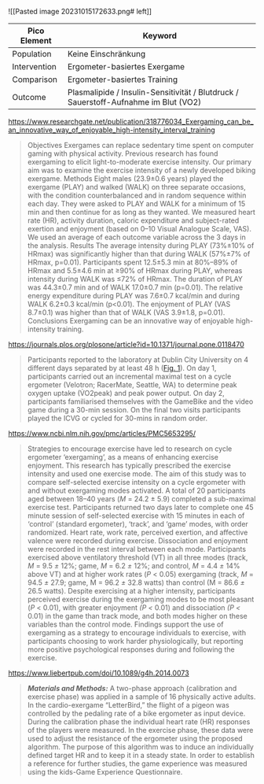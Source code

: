![[Pasted image 20231015172633.png# left]]

| Pico Element | Keyword                                                                             |
| ------------ | ----------------------------------------------------------------------------------- |
| Population   | Keine Einschränkung                                                                 |
| Intervention | Ergometer-basiertes Exergame                                                        |
| Comparison   | Ergometer-basiertes Training                                                        |
| Outcome      | Plasmalipide / Insulin-Sensitivität / Blutdruck / Sauerstoff-Aufnahme im Blut (VO2) |

https://www.researchgate.net/publication/318776034_Exergaming_can_be_an_innovative_way_of_enjoyable_high-intensity_interval_training
> Objectives Exergames can replace sedentary time spent on computer gaming with physical activity. Previous research has found exergaming to elicit light-to-moderate exercise intensity. Our primary aim was to examine the exercise intensity of a newly developed biking exergame. Methods Eight males (23.9±0.6 years) played the exergame (PLAY) and walked (WALK) on three separate occasions, with the condition counterbalanced and in random sequence within each day. They were asked to PLAY and WALK for a minimum of 15 min and then continue for as long as they wanted. We measured heart rate (HR), activity duration, caloric expenditure and subject-rated exertion and enjoyment (based on 0–10 Visual Analogue Scale, VAS). We used an average of each outcome variable across the 3 days in the analysis. Results The average intensity during PLAY (73%±10% of HRmax) was significantly higher than that during WALK (57%±7% of HRmax, p=0.01). Participants spent 12.5±5.3 min at 80%–89% of HRmax and 5.5±4.6 min at ≥90% of HRmax during PLAY, whereas intensity during WALK was ≤72% of HRmax. The duration of PLAY was 44.3±0.7 min and of WALK 17.0±0.7 min (p=0.01). The relative energy expenditure during PLAY was 7.6±0.7 kcal/min and during WALK 6.2±0.3 kcal/min (p<0.01). The enjoyment of PLAY (VAS 8.7±0.1) was higher than that of WALK (VAS 3.9±1.8, p=0.01). Conclusions Exergaming can be an innovative way of enjoyable high-intensity training.

https://journals.plos.org/plosone/article?id=10.1371/journal.pone.0118470
> Participants reported to the laboratory at Dublin City University on 4 different days separated by at least 48 h ([Fig. 1](https://journals.plos.org/plosone/article?id=10.1371/journal.pone.0118470#pone-0118470-g001)). On day 1, participants carried out an incremental maximal test on a cycle ergometer (Velotron; RacerMate, Seattle, WA) to determine peak oxygen uptake (V̇O2peak) and peak power output. On day 2, participants familiarised themselves with the GameBike and the video game during a 30-min session. On the final two visits participants played the ICVG or cycled for 30-mins in random order.

https://www.ncbi.nlm.nih.gov/pmc/articles/PMC5653295/
> Strategies to encourage exercise have led to research on cycle ergometer ‘exergaming’, as a means of enhancing exercise enjoyment. This research has typically prescribed the exercise intensity and used one exercise mode. The aim of this study was to compare self-selected exercise intensity on a cycle ergometer with and without exergaming modes activated. A total of 20 participants aged between 18–40 years (_M_ = 24.2 ± 5.9) completed a sub-maximal exercise test. Participants returned two days later to complete one 45 minute session of self-selected exercise with 15 minutes in each of ‘control’ (standard ergometer), ‘track’, and ‘game’ modes, with order randomized. Heart rate, work rate, perceived exertion, and affective valence were recorded during exercise. Dissociation and enjoyment were recorded in the rest interval between each mode. Participants exercised above ventilatory threshold (VT) in all three modes (track, _M_ = 9.5 _±_ 12%; game, _M_ = 6.2 _±_ 12%; and control, _M_ = 4.4 _±_ 14% above VT) and at higher work rates (_P_ < 0.05) exergaming (track, _M_ = 94.5 _±_ 27.9; game, M = 96.2 _±_ 32.8 watts) than control (M = 86.6 _±_ 26.5 watts). Despite exercising at a higher intensity, participants perceived exercise during the exergaming modes to be most pleasant (_P_ < 0.01), with greater enjoyment _(P <_ 0.01) and dissociation _(P <_ 0.01) in the game than track mode, and both modes higher on these variables than the control mode. Findings support the use of exergaming as a strategy to encourage individuals to exercise, with participants choosing to work harder physiologically, but reporting more positive psychological responses during and following the exercise.

https://www.liebertpub.com/doi/10.1089/g4h.2014.0073
> **_Materials and Methods:_** A two-phase approach (calibration and exercise phase) was applied in a sample of 16 physically active adults. In the cardio-exergame “LetterBird,” the flight of a pigeon was controlled by the pedaling rate of a bike ergometer as input device. During the calibration phase the individual heart rate (HR) responses of the players were measured. In the exercise phase, these data were used to adjust the resistance of the ergometer using the proposed algorithm. The purpose of this algorithm was to induce an individually defined target HR and to keep it in a steady state. In order to establish a reference for further studies, the game experience was measured using the kids-Game Experience Questionnaire.

